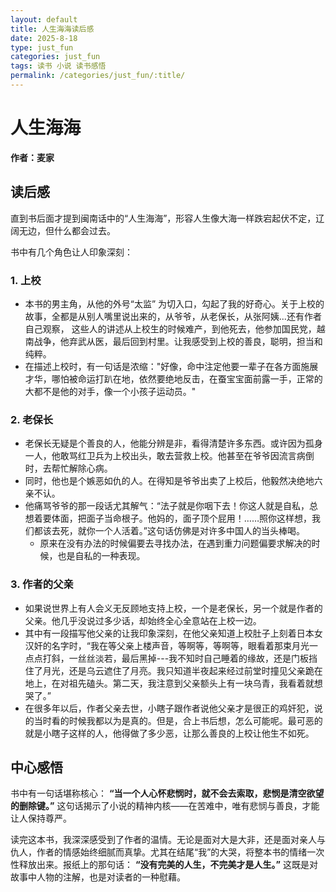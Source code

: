 ```yaml
---
layout: default
title: 人生海海读后感
date: 2025-8-18
type: just_fun
categories: just_fun
tags: 读书 小说 读书感悟
permalink: /categories/just_fun/:title/
---
```


# 人生海海
**作者：麦家**

## 读后感

直到书后面才提到闽南话中的“人生海海”，形容人生像大海一样跌宕起伏不定，辽阔无边，但什么都会过去。

书中有几个角色让人印象深刻：

### 1. 上校

- 本书的男主角，从他的外号“太监” 为切入口，勾起了我的好奇心。关于上校的故事，全都是从别人嘴里说出来的，从爷爷，从老保长，从张阿姨...还有作者自己观察， 这些人的讲述从上校生的时候难产，到他死去，他参加国民党，越南战争，他弃武从医，最后回到村里。让我感受到上校的善良，聪明，担当和纯粹。
- 在描述上校时，有一句话是浓缩："好像，命中注定他要一辈子在各方面施展才华，哪怕被命运打趴在地，依然要绝地反击，在蚕宝宝面前露一手，正常的大都不是他的对手，像一个小孩子运动员。"

### 2. 老保长

* 老保长无疑是个善良的人，他能分辨是非，看得清楚许多东西。或许因为孤身一人，他敢骂红卫兵为上校出头，敢去营救上校。他甚至在爷爷因流言病倒时，去帮忙解除心病。
* 同时，他也是个嫉恶如仇的人。在得知是爷爷出卖了上校后，他毅然决绝地六亲不认。
* 他痛骂爷爷的那一段话尤其解气：“法子就是你咽下去！你这人就是自私，总想着要体面，把面子当命根子。他妈的，面子顶个屁用！……照你这样想，我们都该去死，就你一个人活着。”这句话仿佛是对许多中国人的当头棒喝。
  - 原来在没有办法的时候偏要去寻找办法，在遇到重力问题偏要求解决的时候，也是自私的一种表现。

### 3. 作者的父亲

* 如果说世界上有人会义无反顾地支持上校，一个是老保长，另一个就是作者的父亲。他几乎没说过多少话，却始终全心全意站在上校一边。
* 其中有一段描写他父亲的让我印象深刻，在他父亲知道上校肚子上刻着日本女汉奸的名字时，“我在等父亲上楼声音，等啊等，等啊等，眼看着那束月光一点点打斜，一丝丝淡若，最后黑掉---我不知时自己睡着的缘故，还是门板挡住了月光，还是乌云遮住了月亮。我只知道半夜起来经过前堂时撞见父亲跪在地上，在对祖先磕头。第二天，我注意到父亲额头上有一块乌青，我看着就想哭了。”
* 在很多年以后，作者父亲去世，小瞎子跟作者说他父亲才是很正的鸡奸犯，说的当时看的时候我都以为是真的。但是，合上书后想，怎么可能呢。最可恶的就是小瞎子这样的人，他得做了多少恶，让那么善良的上校让他生不如死。

## 中心感悟

书中有一句话堪称核心：
**“当一个人心怀悲悯时，就不会去索取，悲悯是清空欲望的删除键。”**
这句话揭示了小说的精神内核——在苦难中，唯有悲悯与善良，才能让人保持尊严。

读完这本书，我深深感受到了作者的温情。无论是面对大是大非，还是面对亲人与仇人，作者的情感始终细腻而真挚。尤其在结尾“我”的大哭，将整本书的情绪一次性释放出来。报纸上的那句话：
**“没有完美的人生，不完美才是人生。”**
这既是对故事中人物的注解，也是对读者的一种慰藉。
